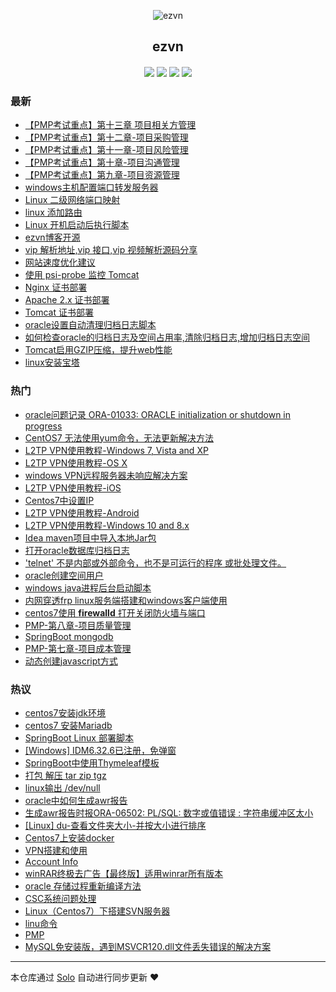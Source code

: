 <p align="center"><img alt="ezvn" src="https://ws2.sinaimg.cn/large/ab71ac88ly1g2a4umdxvnj205k05kt8t.jpg"></p><h2 align="center">
ezvn
</h2>

<h4 align="center"><p id="ezvn"></p></h4>
<p align="center"><a title="ezvn" target="_blank" href="https://github.com/wanwenjie1993/solo-blog"><img src="https://img.shields.io/github/last-commit/wanwenjie1993/solo-blog.svg?style=flat-square"></a>
<a title="GitHub repo size in bytes" target="_blank" href="https://github/wanwenjie1993/solo-blog"><img src="https://img.shields.io/github/repo-size/wanwenjie1993/solo-blog.svg?style=flat-square"></a>
<a title="Solo Version" target="_blank" href="https://github.com/b3log/solo/releases"><img src="https://img.shields.io/badge/solo-3.5.0-f1e05a.svg?style=flat-square"></a>
<a title="Hits" target="_blank" href="https://github.com/b3log/hits"><img src="https://hits.b3log.org/wanwenjie1993/solo-blog.svg"></a></p>

### 最新

* [【PMP考试重点】第十三章 项目相关方管理](https://ezvn.cn/blog/articles/2019/04/24/1556086481458.html)
* [【PMP考试重点】第十二章-项目采购管理](https://ezvn.cn/blog/articles/2019/04/24/1556086405456.html)
* [【PMP考试重点】第十一章-项目风险管理](https://ezvn.cn/blog/articles/2019/04/24/1556086264892.html)
* [【PMP考试重点】第十章-项目沟通管理](https://ezvn.cn/blog/articles/2019/04/24/1556086093073.html)
* [【PMP考试重点】第九章-项目资源管理](https://ezvn.cn/blog/articles/2019/04/24/1556085918890.html)
* [windows主机配置端口转发服务器](https://ezvn.cn/blog/articles/2019/04/22/1555914413721.html)
* [Linux 二级网络端口映射](https://ezvn.cn/blog/articles/2019/04/22/1555913414965.html)
* [linux 添加路由](https://ezvn.cn/blog/articles/2019/04/22/1555911891640.html)
* [Linux 开机启动后执行脚本](https://ezvn.cn/blog/articles/2019/04/22/1555911163939.html)
* [ezvn博客开源](https://ezvn.cn/blog/ezvn)
* [vip 解析地址,vip 接口,vip 视频解析源码分享](https://ezvn.cn/blog/vip)
* [网站速度优化建议](https://ezvn.cn/blog/articles/2019/04/18/1555550808428.html)
* [使用 psi-probe 监控 Tomcat](https://ezvn.cn/blog/articles/2019/04/17/1555489637739.html)
* [Nginx 证书部署](https://ezvn.cn/blog/articles/2019/04/17/1555477634334.html)
* [Apache 2.x 证书部署](https://ezvn.cn/blog/articles/2019/04/17/1555477595007.html)
* [Tomcat 证书部署](https://ezvn.cn/blog/articles/2019/04/17/1555477402081.html)
* [oracle设置自动清理归档日志脚本](https://ezvn.cn/blog/articles/2019/04/15/1555298218441.html)
* [如何检查oracle的归档日志及空间占用率,清除归档日志,增加归档日志空间](https://ezvn.cn/blog/articles/2019/04/15/1555293960068.html)
* [Tomcat启用GZIP压缩，提升web性能](https://ezvn.cn/blog/articles/2019/04/11/1554966243567.html)
* [linux安装宝塔](https://ezvn.cn/blog/articles/2019/04/10/1554879076893.html)

### 热门

* [oracle问题记录 ORA-01033: ORACLE initialization or shutdown in progress](https://ezvn.cn/blog/articles/2019/04/10/1554865374383.html)
* [CentOS7 无法使用yum命令，无法更新解决方法](https://ezvn.cn/blog/articles/2019/04/10/1554876590985.html)
* [L2TP VPN使用教程-Windows 7, Vista and XP](https://ezvn.cn/blog/articles/2019/04/09/1554796887918.html)
* [L2TP VPN使用教程-OS X](https://ezvn.cn/blog/articles/2019/04/09/1554796941838.html)
* [windows VPN远程服务器未响应解决方案](https://ezvn.cn/blog/articles/2019/04/09/1554797384649.html)
* [L2TP VPN使用教程-iOS](https://ezvn.cn/blog/articles/2019/04/09/1554797028023.html)
* [Centos7中设置IP](https://ezvn.cn/blog/articles/2019/04/10/1554873977434.html)
* [L2TP VPN使用教程-Android](https://ezvn.cn/blog/articles/2019/04/09/1554796984839.html)
* [L2TP VPN使用教程-Windows 10 and 8.x](https://ezvn.cn/blog/articles/2019/04/09/1554796845360.html)
* [Idea maven项目中导入本地Jar包](https://ezvn.cn/blog/articles/2019/04/09/1554792932000.html)
* [打开oracle数据库归档日志](https://ezvn.cn/blog/articles/2019/04/09/1554786904167.html)
* ['telnet' 不是内部或外部命令，也不是可运行的程序 或批处理文件。](https://ezvn.cn/blog/articles/2019/04/09/1554790108080.html)
* [oracle创建空间用户](https://ezvn.cn/blog/articles/2019/04/09/1554786818282.html)
* [windows java进程后台启动脚本](https://ezvn.cn/blog/articles/2019/04/09/1554786668810.html)
* [内网穿透frp linux服务端搭建和windows客户端使用](https://ezvn.cn/blog/articles/2019/03/24/1553440714576.html)
* [centos7使用 <b>firewalld</b> 打开关闭防火墙与端口](https://ezvn.cn/blog/articles/2019/03/24/1553437262508.html)
* [PMP-第八章-项目质量管理](https://ezvn.cn/blog/articles/2019/04/08/1554710630464.html)
* [SpringBoot mongodb](https://ezvn.cn/blog/articles/2019/03/31/1554043829162.html)
* [PMP-第七章-项目成本管理](https://ezvn.cn/blog/articles/2019/04/08/1554710897545.html)
* [动态创建javascript方式](https://ezvn.cn/blog/articles/2019/03/24/1553401999674.html)

### 热议

* [centos7安装jdk环境](https://ezvn.cn/blog/articles/2019/03/24/1553402195297.html)
* [centos7 安装Mariadb](https://ezvn.cn/blog/articles/2019/03/24/1553439777058.html)
* [SpringBoot Linux 部署脚本](https://ezvn.cn/blog/articles/2019/03/24/1553440423522.html)
* [[Windows] IDM6.32.6已注册，免弹窗](https://ezvn.cn/blog/articles/2019/03/24/1553441104779.html)
* [SpringBoot中使用Thymeleaf模板](https://ezvn.cn/blog/articles/2019/03/24/1553441287274.html)
* [打包 解压 tar zip tgz](https://ezvn.cn/blog/articles/2019/03/25/1553478317487.html)
* [linux输出 /dev/null](https://ezvn.cn/blog/articles/2019/03/25/1553484592317.html)
* [oracle中如何生成awr报告](https://ezvn.cn/blog/articles/2019/03/25/1553501400910.html)
* [生成awr报告时报ORA-06502: PL/SQL: 数字或值错误 : 字符串缓冲区太小](https://ezvn.cn/blog/articles/2019/03/25/1553502975079.html)
* [[Linux] du-查看文件夹大小-并按大小进行排序](https://ezvn.cn/blog/articles/2019/03/26/1553566000514.html)
* [Centos7上安装docker](https://ezvn.cn/blog/articles/2019/03/26/1553576290546.html)
* [VPN搭建和使用](https://ezvn.cn/blog/articles/2019/03/26/1553578523423.html)
* [Account Info](https://ezvn.cn/blog/password)
* [winRAR终极去广告【最终版】适用winrar所有版本 ](https://ezvn.cn/blog/articles/2019/03/26/1553610400920.html)
* [oracle 存储过程重新编译方法](https://ezvn.cn/blog/articles/2019/03/27/1553653857401.html)
* [CSC系统问题处理](https://ezvn.cn/blog/csc)
* [Linux（Centos7）下搭建SVN服务器](https://ezvn.cn/blog/articles/2019/03/28/1553753125671.html)
* [linu命令](https://ezvn.cn/blog/articles/2019/03/28/1553762241292.html)
* [PMP](https://ezvn.cn/blog/articles/2019/03/28/1553774438790.html)
* [MySQL免安装版，遇到MSVCR120.dll文件丢失错误的解决方案](https://ezvn.cn/blog/articles/2019/03/30/1553941174223.html)

---

本仓库通过 [Solo](https://github.com/b3log/solo) 自动进行同步更新 ❤️ 